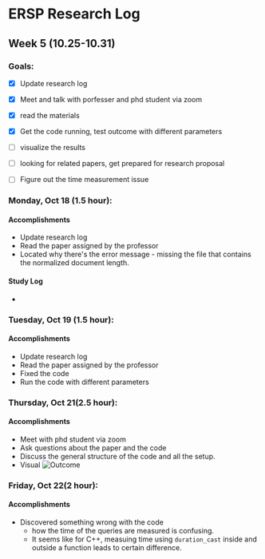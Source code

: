 # ERSP Research Log
## Week 5 (10.25-10.31)
### Goals:

- [x] Update research log
- [x] Meet and talk with porfesser and phd student via zoom
- [x] read the materials
- [x] Get the code running, test outcome with different parameters
- [ ] visualize the results
- [ ] looking for related papers, get prepared for research proposal
- [ ] Figure out the time measurement issue


### Monday, Oct 18 (1.5 hour):
#### Accomplishments
- Update research log
- Read the paper assigned by the professor
- Located why there's the error message - missing the file that contains the normalized document length.
#### Study Log
- 

### Tuesday, Oct 19 (1.5 hour):
#### Accomplishments
- Update research log
- Read the paper assigned by the professor
- Fixed the code
- Run the code with different parameters

### Thursday, Oct 21(2.5 hour):
#### Accomplishments
- Meet with phd student via zoom
- Ask questions about the paper and the code
- Discuss the general structure of the code and all the setup.
- Visual
![Outcome](/images/visual.png)

### Friday, Oct 22(2 hour):
#### Accomplishments
- Discovered something wrong with the code
  - how the time of the queries are measured is confusing.
  - It seems like for C++, measuing time using `duration_cast` inside and outside a function leads to certain difference.
